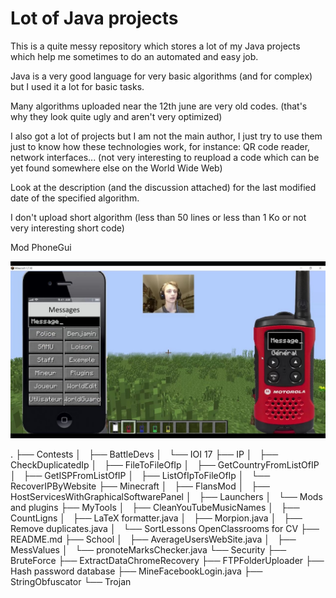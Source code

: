 # Lot of Java projects

This is a quite messy repository which stores a lot of my Java projects which help me sometimes to do an automated and easy job.

Java is a very good language for very basic algorithms (and for complex) but I used it a lot for basic tasks.

Many algorithms uploaded near the 12th june are very old codes. (that's why they look quite ugly and aren't very optimized)

I also got a lot of projects but I am not the main author, I just try to use them just to know how these technologies work, for instance: QR code reader, network interfaces... (not very interesting to reupload a code which can be yet found somewhere else on the World Wide Web)

Look at the description (and the discussion attached) for the last modified date of the specified algorithm.

I don't upload short algorithm (less than 50 lines or less than 1 Ko or not very interesting short code)

Mod PhoneGui

![alt text](https://github.com/Benjamin-Loison/Lot-of-Java-projects/raw/master/Minecraft%20mods%20and%20plugins/Finished/PhoneGui/PhoneGui.jpg)

.
├── Contests
│   ├── BattleDevs
│   └── IOI 17
├── IP
│   ├── CheckDuplicatedIp
│   ├── FileToFileOfIp
│   ├── GetCountryFromListOfIP
│   ├── GetISPFromListOfIP
│   ├── ListOfIpToFileOfIp
│   └── RecoverIPByWebsite
├── Minecraft
│   ├── FlansMod
│   ├── HostServicesWithGraphicalSoftwarePanel
│   ├── Launchers
│   └── Mods and plugins
├── MyTools
│   ├── CleanYouTubeMusicNames
│   ├── CountLigns
│   ├── LaTeX formatter.java
│   ├── Morpion.java
│   ├── Remove duplicates.java
│   └── SortLessons OpenClassrooms for CV
├── README.md
├── School
│   ├── AverageUsersWebSite.java
│   ├── MessValues
│   └── pronoteMarksChecker.java
└── Security
    ├── BruteForce
    ├── ExtractDataChromeRecovery
    ├── FTPFolderUploader
    ├── Hash password database
    ├── MineFacebookLogin.java
    ├── StringObfuscator
    └── Trojan
